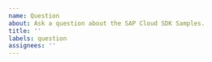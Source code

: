 ```yaml
---
name: Question
about: Ask a question about the SAP Cloud SDK Samples.
title: ''
labels: question
assignees: ''
---
```


<!-- Please note that this repository is samples in JavaScript / TypeScript related issues only. If you have a question about the SAP Cloud SDK for Java open a question on StackOverflow: https://stackoverflow.com/questions/tagged/sap-cloud-sdk+java -->
